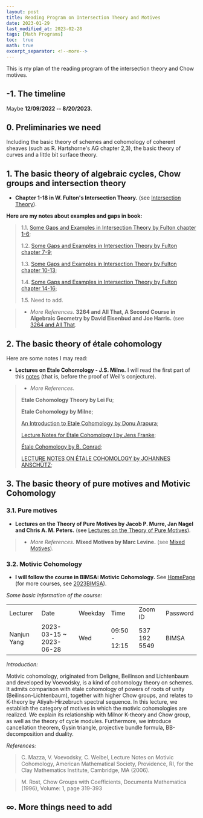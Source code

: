 ```yaml
---
layout: post
title: Reading Program on Intersection Theory and Motives
date: 2023-01-29
last_modified_at: 2023-02-28
tags: [Math Programs]
toc:  true
math: true
excerpt_separator: <!--more-->
---
```

This is my plan of the reading program of the intersection theory and Chow motives.

<!--more-->

## -1. The timeline

Maybe **12/09/2022 -- 8/20/2023**.

## 0. Preliminaries we need
Including the basic theory of schemes and cohomology of coherent sheaves (such as R. Hartshorne's AG chapter 2,3), the basic theory of curves and a little bit surface theory.

## 1. The basic theory of algebraic cycles, Chow groups and intersection theory
+ **Chapter 1-18 in W. Fulton's Intersection Theory.** (see [Intersection Theory](https://link.springer.com/book/10.1007/978-1-4612-1700-8)).

**Here are my notes about examples and gaps in book:**

> 1.1. [Some Gaps and Examples in Intersection Theory by Fulton chapter 1-6](https://dvlxlwz.github.io/MyBlogs/2022/12/12/Some-Gaps-and-Examples-in-Intersection-Theory-by-Fulton-I/);
> 
> 1.2. [Some Gaps and Examples in Intersection Theory by Fulton chapter 7-9](https://dvlxlwz.github.io/MyBlogs/2023/01/18/Some-Remarks-of-the-Kollar-and-Mori's-Birational-Geometry-of-Algebraic-Varieties-II/);
> 
> 1.3. [Some Gaps and Examples in Intersection Theory by Fulton chapter 10-13](https://dvlxlwz.github.io/MyBlogs/2023/01/19/Some-Gaps-and-Examples-in-Intersection-Theory-by-Fulton-III/);
>
> 1.4. [Some Gaps and Examples in Intersection Theory by Fulton chapter 14-16](https://dvlxlwz.github.io/MyBlogs/2023/02/26/Some-Gaps-and-Examples-in-Intersection-Theory-by-Fulton-IV/);
> 
> 1.5. Need to add.

> + *More References.*
>  **3264 and All That, A Second Course in Algebraic Geometry by David Eisenbud and Joe Harris.** (see [3264 and All That](https://www.cambridge.org/core/books/3264-and-all-that/DC062983CC5F8B7CDD37CFEBCCA5FEA4).

## 2. The basic theory of étale cohomology
Here are some notes I may read:

+ **Lectures on Etale Cohomology - J.S. Milne.** I will read the first part of this [notes](https://www.jmilne.org/math/CourseNotes/LEC.pdf) (that is, before the proof of Weil's conjecture).

> + *More References.*
> 
>  **Etale Cohomology Theory by Lei Fu**;
>
>  **Etale Cohomology by Milne**;
>  
> [An Introduction to Etale Cohomology by Donu Arapura](https://www.math.purdue.edu/~arapura/preprints/etale.pdf);
>
> [Lecture Notes for Étale Cohomology I by Jens Franke](https://florianadler.github.io/AlgebraBonn/EtaleI.pdf);
>
> [Étale Cohomology by B. Conrad](http://math.stanford.edu/~conrad/Weil2seminar/Notes/etnotes.pdf);
>
> [LECTURE NOTES ON ÉTALE COHOMOLOGY by JOHANNES ANSCHÜTZ](https://www.math.uni-bonn.de/people/ja/etcoh/lecture_notes_etale_cohomology.pdf);

## 3. The basic theory of pure motives and Motivic Cohomology
### 3.1. Pure motives
+ **Lectures on the Theory of Pure Motives by Jacob P. Murre, Jan Nagel and Chris A. M. Peters.** (see [Lectures on the Theory of Pure Motives](https://bookstore.ams.org/view?ProductCode=ULECT/61)).

> + *More References.*
>  **Mixed Motives by Marc Levine.** (see [Mixed Motives](https://bookstore.ams.org/view?ProductCode=SURV/57)).

### 3.2. Motivic Cohomology
+ **I will follow the course in BIMSA: Motivic Cohomology.** See [HomePage](https://bimsa.net:10000/activity/motcoh/) (for more courses, see [2023BIMSA](https://bimsa.net:10000/course.php)).

*Some basic information of the course:*

<table>
  <tbody>
    <tr>
      <td>Lecturer</td>
      <td>Date</td>
      <td>Weekday	</td>
      <td>Time	</td>
      <td>Zoom ID	</td>
      <td>Password	</td>
    </tr>
    <tr>
      <td>Nanjun Yang</td>
      <td>2023-03-15 ~ 2023-06-28</td>
      <td>Wed</td>
      <td>09:50	- 12:15</td>
      <td>537 192 5549</td>
      <td>BIMSA</td>
    </tr>
  </tbody>
</table>

*Introduction:*

Motivic cohomology, originated from Deligne, Beilinson and Lichtenbaum and developed by Voevodsky, is a kind of cohomology theory on schemes. It admits comparison with étale cohomology of powers of roots of unity (Beilinson-Lichtenbaum), together with higher Chow groups, and relates to K-theory by Atiyah-Hirzebruch spectral sequence.
In this lecture, we establish the category of motives in which the motivic cohomologies are realized. We explain its relationship with Milnor K-theory and Chow group, as well as the theory of cycle modules. Furthermore, we introduce cancellation theorem, Gysin triangle, projective bundle formula, BB-decomposition and duality.

*References:*

> C. Mazza, V. Voevodsky, C. Weibel, Lecture Notes on Motivic Cohomology, American Mathematical Society, Providence, RI, for the Clay Mathematics Institute, Cambridge, MA (2006).

> M. Rost, Chow Groups with Coefficients, Documenta Mathematica (1996), Volume: 1, page 319-393

## $\infty$. More things need to add

